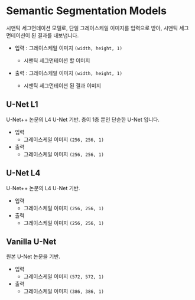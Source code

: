 # Semantic Segmentation Models

시맨틱 세그먼테이션 모델로, 단일 그레이스케일 이미지를 입력으로 받아, 시맨틱 세그먼테이션이 된 결과를 내보냅니다.

- 입력 : 그레이스케일 이미지 `(width, height, 1)`
  - 시맨틱 세그먼테이션 할 이미지

- 출력 : 그레이스케일 이미지 `(width, height, 1)`
  - 시맨틱 세그먼테이션 된 결과 이미지

## U-Net L1

U-Net++ 논문의 L4 U-Net 기반.
층이 1층 뿐인 단순한 U-Net 입니다.

- 입력
  - 그레이스케일 이미지 `(256, 256, 1)`
- 출력
  - 그레이스케일 이미지 `(256, 256, 1)`

## U-Net L4

U-Net++ 논문의 L4 U-Net 기반.

- 입력
  - 그레이스케일 이미지 `(256, 256, 1)`
- 출력
  - 그레이스케일 이미지 `(256, 256, 1)`

## Vanilla U-Net

원본 U-Net 논문을 기반.

- 입력
  - 그레이스케일 이미지 `(572, 572, 1)`
- 출력
  - 그레이스케일 이미지 `(386, 386, 1)`
